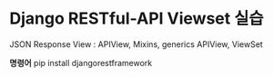 # Django RESTful-API Viewset 실습 
JSON Response View : APIView, Mixins, generics APIView, ViewSet 

__명령어__ 
pip install djangorestframework 
